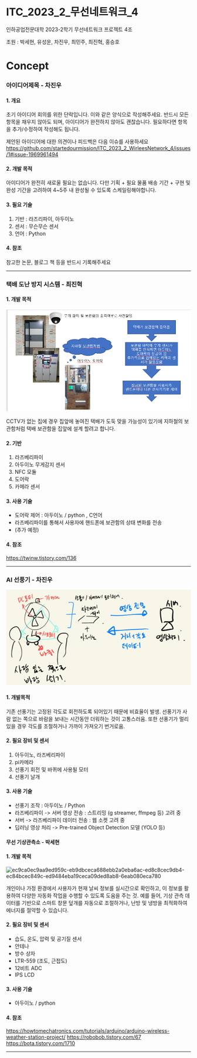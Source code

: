 # ITC_2023_2_무선네트워크_4


인하공업전문대학 2023-2학기 무선네트워크 프로젝트 4조

조원 : 박세현, 유성운, 차진우, 최민주, 최진혁, 홍승호


# Concept

### 아이디어제목 - 차진우

#### 1. 개요

초기 아이디어 회의를 위한 단락입니다.  이와 같은 양식으로 작성해주세요. 반드시 모든 항목을 채우지 않아도 되며, 아이디어가 완전하지 않아도 괜찮습니다. 필요하다면 항목을 추가/수정하여 작성해도 됩니다.  

제안된 아이디어에 대한 의견이나 피드백은 다음 이슈를 사용하세요
https://github.com/startedourmission/ITC_2023_2_WirleesNetwork_4/issues/1#issue-1969961494

#### 2. 개발 목적

아이디어가 완전히 새로울 필요는 없습니다. 다만 기획 + 필요 물품 배송 기간 +  구현 및 완성 기간을 고려하여 4~5주 내 완성될 수 있도록 스케일링해야합니다. 

#### 3. 필요 기술

1. 기반 : 라즈리파이, 아두이노
2. 센서 : 무슨무슨 센서
3. 언어 : Python

#### 4. 참조

참고한 논문, 블로그 책 등을 반드시 기록해주세요

***

### 택배 도난 방지 시스템 - 최진혁

#### 1. 개발 목적
![](https://github.com/startedourmission/ITC_2023_2_WirleesNetwork_4/blob/main/etc/%EC%B4%88%EC%95%88%20%EB%B3%B4%EA%B4%80%ED%95%A8.PNG)

CCTV가 없는 집에 경우 집앞에 놓여진 택배가 도둑 맞을 가능성이 있기에
지하철의 보관함처럼 택배 보관함을 집앞에 설계 할려고 합니다.

#### 2. 기반

1. 라즈베리파이
2. 아두이노 무게감지 센서
3. NFC 모듈
4. 도어락
5. 카메라 센서

#### 3. 사용 기술

- 도어락 제어 : 아두이노 / python , C언어
- 라즈베리파이를 통해서 사용자에 핸드폰에 보관함의 상태 변화를 전송
- (추가 예정)


#### 4. 참조
https://twinw.tistory.com/136

***

### AI 선풍기 - 차진우


![](etc/sample1.png)

#### 1. 개발목적

기존 선풍기는 고정된 각도로 회전하도록 되어있기 때문에 비효율이 발생. 선풍기가 사람 없는 쪽으로 바람을 보내는 시간동안 더워하는 것이 고통스러움. 또한 선풍기가 멀리 있을 경우 각도를 조절하거나 가까이 가져오기 번거로움.

#### 2. 필요 장비 및 센서

1. 아두이노, 라즈베리파이
2. pi카메라
3. 선풍기 회전 및 바퀴에 사용될 모터
4. 선풍기 날개

#### 3. 사용 기술

- 선풍기 조작 : 아두이노 / Python
- 라즈베리파이 -> 서버 영상 전송 : 스트리밍 (g streamer, ffmpeg 등) 고려 중
- 서버 -> 라즈베리파이 데이터 전송 : 웹 소켓 고려 중
- 딥러닝 영상 처리 -> Pre-trained Object Detection 모델 (YOLO 등)



#### 무선 기상관측소 - 박세현


#### 1. 개발 목적

![ec9ca0ec9aa9ed959c-eb9dbceca688ebb2a0eba6ac-ed8c8cec9db4-ec84bcec849c-ed9484eba19ceca09ded8ab8-6eab080eca780](https://github.com/startedourmission/ITC_2023_2_WirleesNetwork_4/assets/112607443/2fa28bb5-2634-4861-bf6d-d0ac3129aaf1)

개인이나 가정 환경에서 사용자가 현재 날씨 정보를 실시간으로 확인하고, 이 정보를 활용하여 다양한 자동화 작업을 수행할 수 있도록 도움을 주는 것. 예를 들어, 기상 관측 데이터를 기반으로 스마트 창문 덮개를 자동으로 조절하거나, 난방 및 냉방을 최적화하여 에너지를 절약할 수 있습니다.



#### 2. 필요 장비 및 센서

- 습도, 온도, 압력 및 공기질 센서
- 안테나
- 방수 상자
- LTR-559 (조도, 근접도)
- 12비트 ADC
- IPS LCD

#### 3. 사용 기술

- 아두이노 / python

#### 4. 참조
https://howtomechatronics.com/tutorials/arduino/arduino-wireless-weather-station-project/
https://robobob.tistory.com/67
https://bota.tistory.com/1710

***
